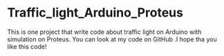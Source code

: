 # Traffic_light_Arduino_Proteus
This is one project that write code about traffic light on Arduino with simulation on Proteus. You can look at my code on GitHub .I hope tha you like this code!

